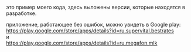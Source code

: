это пример моего кода, здесь выложены версии, которые находятся в разработке.  
  
приложение, работающее без ошибок, можно увидеть в Google play:  
       https://play.google.com/store/apps/details?id=ru.supervital.bestrates  
	   и  
	   https://play.google.com/store/apps/details?id=ru.megafon.mlk  
       
	   
